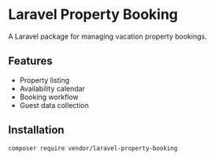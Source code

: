 # Laravel Property Booking

A Laravel package for managing vacation property bookings.

## Features
- Property listing
- Availability calendar
- Booking workflow
- Guest data collection

## Installation
```bash
composer require vendor/laravel-property-booking
